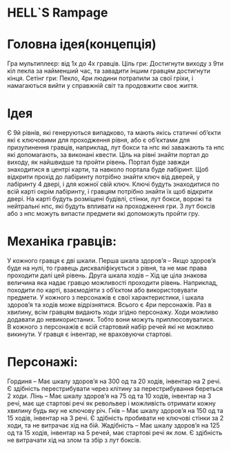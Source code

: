 # HELL`S Rampage
# Головна ідея(концепція)
Гра мультиплеєр: від 1х до 4х гравців. 
Ціль гри: Достигнути виходу з 9ти кіл пекла за найменший час, та завадити іншим гравцям достигнути кінця.
Сетінг гри: Пекло, 4ри людини потрапили за свої гріхи, і намагаються вийти у справжній світ та продовжити своє життя. 
# Ідея
Є 9й рівнів, які генеруються випадково, та мають якісь статичні об’єкти які є ключовими для проходження рівня, або є об’єктами для призупинення гравців, 
наприклад, лут бокси та нпс які заважають та нпс які допомагають, за виконані квести. 
Ціль на рівні знайти портал до виходу, як найшвидше та пройти рівень. 
Портал буде завжди знаходитися в центрі карти, та навколо портала буде лабіринт. 
Щоб відкрити прохід до лабіринту потрібно знайти ключ від дверей, у лабіринту 4 двері, і для кожної свій ключ. 
Ключі будуть знаходитися по всій карті окрім лабіринту, і гравцям потрібно знайти їх щоб відкрити двері. 
На карті будуть розміщені будівлі, стінки, лут бокси, ворожі та нейтральні нпс, які будуть впливати на проходження гри. 
З лут боксів або з нпс можуть випасти предмети які допоможуть пройти гру.

# Механіка гравців: 
У кожного гравця є дві шкали.
Перша шкала здоров’я – Якщо здоров’я буде на нулі, то гравець дискваліфікується з рівня, та не має права проходити далі цей рівень.
Друга шкала ходів – Хід це ціла знакова величина яка надає гравцю можливості проходити рівень. Наприклад, походити по карті, взаємодіяти з об’єктом або використовувати предмети. 
У кожного з персонажів є свої характеристики, і шкала здоров’я та ходів може відрізнятися. Всього є 4ри персонажів.
Раз в хвилину, всім гравцям видають ходи згідно персонажу. Ходи можливо додавати до невикористаних. Тобто вони можуть приплюсовуватися.  
В кожного з персонажів є всій стартовий набір речей які не можливо викинути. У гравця є інвентар, не враховуючи стартові. 
# Персонажі:
Гординя – Має шкалу здоров’я на 300 од та 20 ходів, інвентар на 2 речі. Є здібність перестрибувати через клітину за перестрибування береться 2 ходи.
Лінь – Має шкалу здоров’я на 75 од та 10 ходів, інвентар на 3 речі, має ще стартові речі як револьвер і можливість отримати кожну хвилину будь яку не ключову річ. 
Гнів – Має шкалу здоров’я на 150 од та 15 ходів, інвентар на 3 речі. Є здібність пробивати не ключові стінки за 2 ходи, та не витрачає хід на бій. 
Жадібність – Має шкалу здоров’я на 125 од та 15 ходів, інвентар на 5 речей, має стартові речі як лом. Є здібність не витрачати хід на злом та збір з лут боксів.
 
